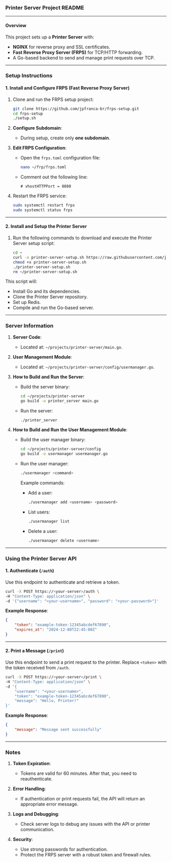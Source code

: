 ### **Printer Server Project README**

---

#### **Overview**

This project sets up a **Printer Server** with:
- **NGINX** for reverse proxy and SSL certificates.
- **Fast Reverse Proxy Server (FRPS)** for TCP/HTTP forwarding.
- A Go-based backend to send and manage print requests over TCP.

---

### **Setup Instructions**

#### **1. Install and Configure FRPS (Fast Reverse Proxy Server)**

1. Clone and run the FRPS setup project:
   ```bash
   git clone https://github.com/jpfranca-br/frps-setup.git
   cd frps-setup
   ./setup.sh
   ```

2. **Configure Subdomain**:
   - During setup, create only **one subdomain**.

3. **Edit FRPS Configuration**:
   - Open the `frps.toml` configuration file:
     ```bash
     nano ~/frp/frps.toml
     ```
   - Comment out the following line:
     ```
     # vhostHTTPPort = 8080
     ```

4. Restart the FRPS service:
   ```bash
   sudo systemctl restart frps
   sudo systemctl status frps
   ```

---

#### **2. Install and Setup the Printer Server**

1. Run the following commands to download and execute the Printer Server setup script:
   ```bash
   cd ~
   curl -o printer-server-setup.sh https://raw.githubusercontent.com/jpfranca-br/printer-server/main/printer-server-setup.sh
   chmod +x printer-server-setup.sh
   ./printer-server-setup.sh
   rm ~/printer-server-setup.sh
   ```

This script will:
- Install Go and its dependencies.
- Clone the Printer Server repository.
- Set up Redis.
- Compile and run the Go-based server.

---

### **Server Information**

1. **Server Code**:
   - Located at: `~/projects/printer-server/main.go`.

2. **User Management Module**:
   - Located at: `~/projects/printer-server/config/usermanager.go`.

3. **How to Build and Run the Server**:
   - Build the server binary:
     ```bash
     cd ~/projects/printer-server
     go build -o printer_server main.go
     ```
   - Run the server:
     ```bash
     ./printer_server
     ```

4. **How to Build and Run the User Management Module**:
   - Build the user manager binary:
     ```bash
     cd ~/projects/printer-server/config
     go build -o usermanager usermanager.go
     ```
   - Run the user manager:
     ```bash
     ./usermanager <command>
     ```

     Example commands:
     - Add a user:
       ```bash
       ./usermanager add <username> <password>
       ```
     - List users:
       ```bash
       ./usermanager list
       ```
     - Delete a user:
       ```bash
       ./usermanager delete <username>
       ```

---

### **Using the Printer Server API**

#### **1. Authenticate (`/auth`)**

Use this endpoint to authenticate and retrieve a token.

```bash
curl -X POST https://<your-server>/auth \
-H "Content-Type: application/json" \
-d '{"username": "<your-username>", "password": "<your-password>"}'
```

**Example Response**:
```json
{
    "token": "example-token-12345abcdef67890",
    "expires_at": "2024-12-08T22:45:00Z"
}
```

---

#### **2. Print a Message (`/print`)**

Use this endpoint to send a print request to the printer. Replace `<token>` with the token received from `/auth`.

```bash
curl -X POST https://<your-server>/print \
-H "Content-Type: application/json" \
-d '{
    "username": "<your-username>",
    "token": "example-token-12345abcdef67890",
    "message": "Hello, Printer!"
}'
```

**Example Response**:
```json
{
    "message": "Message sent successfully"
}
```

---

### **Notes**

1. **Token Expiration**:
   - Tokens are valid for 60 minutes. After that, you need to reauthenticate.

2. **Error Handling**:
   - If authentication or print requests fail, the API will return an appropriate error message.

3. **Logs and Debugging**:
   - Check server logs to debug any issues with the API or printer communication.

4. **Security**:
   - Use strong passwords for authentication.
   - Protect the FRPS server with a robust token and firewall rules.
